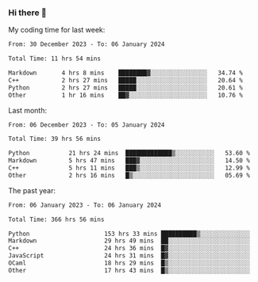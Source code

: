 ### Hi there 👋

My coding time for last week:

<!--START_SECTION:week-->

```txt
From: 30 December 2023 - To: 06 January 2024

Total Time: 11 hrs 54 mins

Markdown       4 hrs 8 mins    ████████▓░░░░░░░░░░░░░░░░   34.74 %
C++            2 hrs 27 mins   █████░░░░░░░░░░░░░░░░░░░░   20.64 %
Python         2 hrs 27 mins   █████░░░░░░░░░░░░░░░░░░░░   20.61 %
Other          1 hr 16 mins    ██▓░░░░░░░░░░░░░░░░░░░░░░   10.76 %
```

<!--END_SECTION:week-->

Last month:

<!--START_SECTION:month-->

```txt
From: 06 December 2023 - To: 05 January 2024

Total Time: 39 hrs 56 mins

Python           21 hrs 24 mins  █████████████▒░░░░░░░░░░░   53.60 %
Markdown         5 hrs 47 mins   ███▓░░░░░░░░░░░░░░░░░░░░░   14.50 %
C++              5 hrs 11 mins   ███▒░░░░░░░░░░░░░░░░░░░░░   12.99 %
Other            2 hrs 16 mins   █▒░░░░░░░░░░░░░░░░░░░░░░░   05.69 %
```

<!--END_SECTION:month-->

The past year:

<!--START_SECTION:year-->

```txt
From: 06 January 2023 - To: 06 January 2024

Total Time: 366 hrs 56 mins

Python                     153 hrs 33 mins ██████████▒░░░░░░░░░░░░░░   41.85 %
Markdown                   29 hrs 49 mins  ██░░░░░░░░░░░░░░░░░░░░░░░   08.13 %
C++                        24 hrs 36 mins  █▓░░░░░░░░░░░░░░░░░░░░░░░   06.71 %
JavaScript                 24 hrs 31 mins  █▓░░░░░░░░░░░░░░░░░░░░░░░   06.68 %
OCaml                      18 hrs 29 mins  █▒░░░░░░░░░░░░░░░░░░░░░░░   05.04 %
Other                      17 hrs 43 mins  █▒░░░░░░░░░░░░░░░░░░░░░░░   04.83 %
```

<!--END_SECTION:year-->
